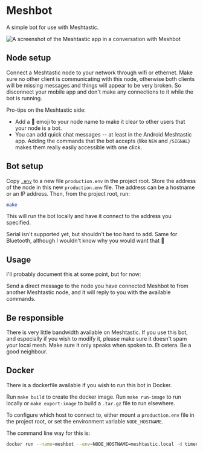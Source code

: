 # Meshbot

A simple bot for use with Meshtastic.

![A screenshot of the Meshtastic app in a conversation with
Meshbot](./screenshot.jpeg)

## Node setup

Connect a Meshtastic node to your network through wifi or ethernet. Make sure no
other client is communicating with this node, otherwise both clients will be
missing messages and things will appear to be very broken. So disconnect your
mobile app and don't make any connections to it while the bot is running.

Pro-tips on the Meshtastic side:

- Add a 🤖 emoji to your node name to make it clear to other users that your
  node is a bot.
- You can add quick chat messages -- at least in the Android Meshtastic app.
  Adding the commands that the bot accepts (like `NEW` and `/SIGNAL`) makes them
  really easily accessible with one click.

## Bot setup

Copy [`.env`](./.env) to a new file `production.env` in the project root. Store
the address of the node in this new `production.env` file. The address can be a
hostname or an IP address. Then, from the project root, run:

```bash
make
```

This will run the bot locally and have it connect to the address you specified.

Serial isn't supported yet, but shouldn't be too hard to add. Same for
Bluetooth, although I wouldn't know why you would want that 🙂

## Usage

I'll probably document this at some point, but for now:

Send a direct message to the node you have connected Meshbot to from another
Meshtastic node, and it will reply to you with the available commands.

## Be responsible

There is very little bandwidth available on Meshtastic. If you use this bot, and
especially if you wish to modify it, please make sure it doesn't spam your local
mesh. Make sure it only speaks when spoken to. Et cetera. Be a good neighbour.

## Docker

There is a dockerfile available if you wish to run this bot in Docker.

Run `make build` to create the docker image. Run `make run-image` to run locally
or `make export-image` to build a `.tar.gz` file to run elsewhere.

To configure which host to connect to, either mount a `production.env` file in
the project root, or set the environment variable `NODE_HOSTNAME`.

The command line way for this is:

```bash
docker run --name=meshbot --env=NODE_HOSTNAME=meshtastic.local -d timendus/meshbot
```
